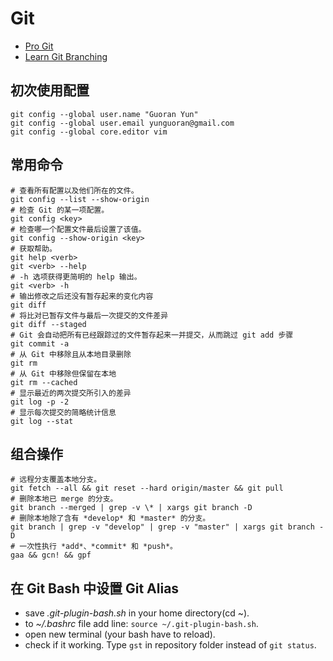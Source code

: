 # Git

- [Pro Git](https://git-scm.com/book/zh/v2)
- [Learn Git Branching](https://learngitbranching.js.org/?locale=zh_CN)

## 初次使用配置

```shell
git config --global user.name "Guoran Yun"
git config --global user.email yunguoran@gmail.com
git config --global core.editor vim
```

## 常用命令

```shell
# 查看所有配置以及他们所在的文件。
git config --list --show-origin
# 检查 Git 的某一项配置。
git config <key>
# 检查哪一个配置文件最后设置了该值。
git config --show-origin <key>
# 获取帮助。
git help <verb>
git <verb> --help
# -h 选项获得更简明的 help 输出。
git <verb> -h
# 输出修改之后还没有暂存起来的变化内容
git diff
# 将比对已暂存文件与最后一次提交的文件差异
git diff --staged
# Git 会自动把所有已经跟踪过的文件暂存起来一并提交，从而跳过 git add 步骤
git commit -a
# 从 Git 中移除且从本地目录删除
git rm
# 从 Git 中移除但保留在本地
git rm --cached
# 显示最近的两次提交所引入的差异
git log -p -2
# 显示每次提交的简略统计信息
git log --stat
```

## 组合操作

```shell
# 远程分支覆盖本地分支。
git fetch --all && git reset --hard origin/master && git pull
# 删除本地已 merge 的分支。
git branch --merged | grep -v \* | xargs git branch -D
# 删除本地除了含有 *develop* 和 *master* 的分支。
git branch | grep -v "develop" | grep -v "master" | xargs git branch -D
# 一次性执行 *add*、*commit* 和 *push*。
gaa && gcn! && gpf
```

## 在 Git Bash 中设置 Git Alias

- save *.git-plugin-bash.sh* in your home directory(cd ~).
- to *~/.bashrc* file add line: `source ~/.git-plugin-bash.sh`.
- open new terminal (your bash have to reload).
- check if it working. Type `gst` in repository folder instead of `git status`.

